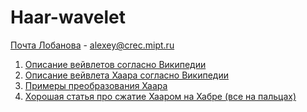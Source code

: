 # Haar-wavelet
[Почта Лобанова](mailto:alexey@crec.mipt.ru) - alexey@crec.mipt.ru
1. [Описание вейвлетов согласно Википедии](https://ru.wikipedia.org/wiki/%D0%92%D0%B5%D0%B9%D0%B2%D0%BB%D0%B5%D1%82)
2. [Описание вейвлета Хаара согласно Википедии](https://ru.wikipedia.org/wiki/%D0%92%D0%B5%D0%B9%D0%B2%D0%BB%D0%B5%D1%82_%D0%A5%D0%B0%D0%B0%D1%80%D0%B0)
3. [Примеры преобразования Хаара](http://poivs.tsput.ru/ru/Math/Functions/PiecewiseLinearFunctions/WaveletHaar)
4. [Хорошая статья про сжатие Хааром на Хабре (все на пальцах)](https://habr.com/ru/post/168517/)

